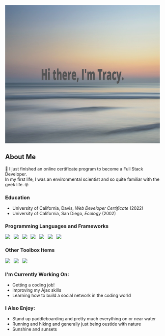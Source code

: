 <img width="1280px" height="450px" src="https://github.com/tracyschuh/tracyschuh/blob/main/github_header.png">

## About Me 

:raised_hands: I just finished an online certificate program to become a Full Stack Developer.<br>
In my first life, I was an environmental scientist and so quite familiar with the geek life. 🤓 <br>

### Education
<ul>
  <li>University of California, Davis, <em>Web Developer Certificate</em> (2022)</li>
  <li>University of California, San Diego, <em>Ecology</em> (2002)</li>
</ul>

### Programming Languages and Frameworks<br>
<p>
<img src="https://img.shields.io/badge/HTML5-E34F26?style=for-the-badge&logo=html5&logoColor=white">&nbsp;&nbsp;
<img src="https://img.shields.io/badge/CSS3-1572B6?style=for-the-badge&logo=css3&logoColor=white">&nbsp;&nbsp;
<img src="https://img.shields.io/badge/JavaScript-323330?style=for-the-badge&logo=javascript&logoColor=F7DF1E">&nbsp;&nbsp;
<img src="https://img.shields.io/badge/jQuery-0769AD?style=for-the-badge&logo=jquery&logoColor=white">&nbsp;&nbsp;
<img src="https://img.shields.io/badge/PHP-777BB4?style=for-the-badge&logo=php&logoColor=white">&nbsp;&nbsp;
<img src="https://img.shields.io/badge/MySQL-005C84?style=for-the-badge&logo=mysql&logoColor=white">&nbsp;&nbsp;
<img src="https://img.shields.io/badge/Xampp-F37623?style=for-the-badge&logo=xampp&logoColor=white">
</p>

### Other Toolbox Items
<p>
<img src="https://img.shields.io/badge/Visual_Studio_Code-0078D4?style=for-the-badge&logo=visual%20studio%20code&logoColor=white">&nbsp;&nbsp;
<img src="https://img.shields.io/badge/gimp-5C5543?style=for-the-badge&logo=gimp&logoColor=white">&nbsp;&nbsp;
<img src="https://img.shields.io/badge/Canva-%2300C4CC.svg?&style=for-the-badge&logo=Canva&logoColor=white">
</p>

### I'm Currently Working On:
<ul>
  <li>Getting a coding job!</li>
  <li>Improving my Ajax skills</li>
  <li>Learning how to build a social network in the coding world</li>
</ul>

### I Also Enjoy:
<ul>
  <li>Stand up paddleboarding and pretty much everything on or near water</li>
  <li>Running and hiking and generally just being oustide with nature</li>
  <li>Sunshine and sunsets</li>
</ul>
 
<!--
**tracyschuh/tracyschuh** is a ✨ _special_ ✨ repository because its `README.md` (this file) appears on your GitHub profile.

Here are some ideas to get you started:

- 🔭 I’m currently working on ...
- 🌱 I’m currently learning ...
- 👯 I’m looking to collaborate on ...
- 🤔 I’m looking for help with ...
- 💬 Ask me about ...
- 📫 How to reach me: ...
- 😄 Pronouns: ...
- ⚡ Fun fact: ...
-->
